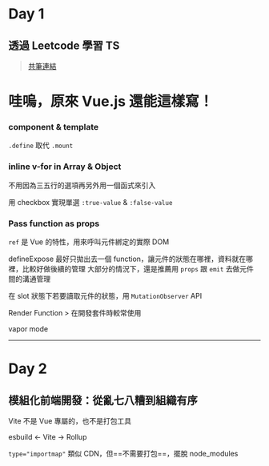 # Day 1
## 透過 Leetcode 學習 TS
> [共筆連結]()


# 哇嗚，原來 Vue.js 還能這樣寫！
### component & template
`.define` 取代 `.mount`

### inline v-for in Array & Object
不用因為三五行的選項再另外用一個函式來引入

用 checkbox 實現單選
`:true-value` & `:false-value`

### Pass function as props
`ref` 是 Vue 的特性，用來呼叫元件綁定的實際 DOM

defineExpose 最好只拋出去一個 function，讓元件的狀態在哪裡，資料就在哪裡，比較好做後續的管理
大部分的情況下，還是推薦用 `props` 跟 `emit` 去做元件間的溝通管理

在 slot 狀態下若要讀取元件的狀態，用 `MutationObserver` API

Render Function > 在開發套件時較常使用

vapor mode

---

# Day 2

## 模組化前端開發：從亂七八糟到組織有序
Vite 不是 Vue 專屬的，也不是打包工具

esbuild <- Vite -> Rollup

`type="importmap"`
類似 CDN，但==不需要打包==，擺脫 node_modules

